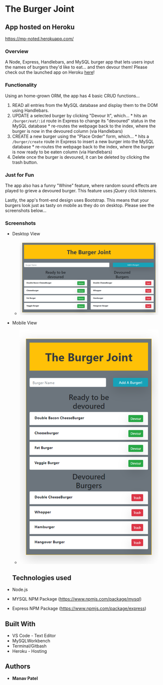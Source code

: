 # The Burger Joint

## App hosted on Heroku 

  https://mp-noted.herokuapp.com/

### Overview
A Node, Express, Handlebars, and MySQL burger app that lets users input the names of burgers they'd like to eat... and then devour them!
Please check out the launched app on Heroku [here](http://eat-da-burgerz.herokuapp.com/)!


### Functionality
Using an home-grown ORM, the app has 4 basic CRUD functions...
  1. READ all entries from the MySQL database and display them to the DOM using Handlebars.
  2. UPDATE a selected burger by clicking "Devour It", which...
    * hits an `/burger/eat/:id` route in Express to change its "devoured" status in the MySQL database
    * re-routes the webpage back to the index, where the burger is now in the devoured column (via Handlebars)
  3. CREATE a new burger using the "Place Order" form, which...
    * hits a `/burger/create` route in Express to insert a new burger into the MySQL database
    * re-routes the webpage back to the index, where the burger is now ready to be eaten column (via Handlebars)
  4. Delete once the burger is devoured, it can be deleted by clicking the trash button.


### Just for Fun
The app also has a funny "Whine" feature, where random sound effects are played to grieve a devoured burger. This feature uses jQuery click listeners.

Lastly, the app's front-end design uses Bootstrap. This means that your burgers look just as tasty on mobile as they do on desktop. Please see the screenshots below...


### Screenshots
- Desktop View
  * ![Full Size](assets/images/Capture1.PNG)


- Mobile View
  * ![Mobile Size](assets/images/Capture2.PNG)
  
  
  ## Technologies used
- Node.js
- MYSQL NPM Package (https://www.npmjs.com/package/mysql)
- Express NPM Package (https://www.npmjs.com/package/express)


## Built With
* VS Code - Text Editor
* MySQLWorkbench
* Terminal/Gitbash
* Heroku - Hosting

## Authors
* **Manav Patel**
